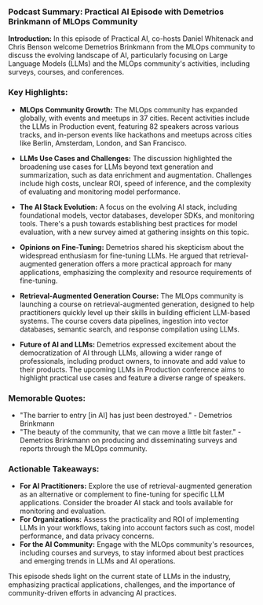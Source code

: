 ### Podcast Summary: Practical AI Episode with Demetrios Brinkmann of MLOps Community

**Introduction:**
In this episode of Practical AI, co-hosts Daniel Whitenack and Chris Benson welcome Demetrios Brinkmann from the MLOps community to discuss the evolving landscape of AI, particularly focusing on Large Language Models (LLMs) and the MLOps community's activities, including surveys, courses, and conferences.

### Key Highlights:

- **MLOps Community Growth:** The MLOps community has expanded globally, with events and meetups in 37 cities. Recent activities include the LLMs in Production event, featuring 82 speakers across various tracks, and in-person events like hackathons and meetups across cities like Berlin, Amsterdam, London, and San Francisco.

- **LLMs Use Cases and Challenges:** The discussion highlighted the broadening use cases for LLMs beyond text generation and summarization, such as data enrichment and augmentation. Challenges include high costs, unclear ROI, speed of inference, and the complexity of evaluating and monitoring model performance.

- **The AI Stack Evolution:** A focus on the evolving AI stack, including foundational models, vector databases, developer SDKs, and monitoring tools. There's a push towards establishing best practices for model evaluation, with a new survey aimed at gathering insights on this topic.

- **Opinions on Fine-Tuning:** Demetrios shared his skepticism about the widespread enthusiasm for fine-tuning LLMs. He argued that retrieval-augmented generation offers a more practical approach for many applications, emphasizing the complexity and resource requirements of fine-tuning.

- **Retrieval-Augmented Generation Course:** The MLOps community is launching a course on retrieval-augmented generation, designed to help practitioners quickly level up their skills in building efficient LLM-based systems. The course covers data pipelines, ingestion into vector databases, semantic search, and response compilation using LLMs.

- **Future of AI and LLMs:** Demetrios expressed excitement about the democratization of AI through LLMs, allowing a wider range of professionals, including product owners, to innovate and add value to their products. The upcoming LLMs in Production conference aims to highlight practical use cases and feature a diverse range of speakers.

### Memorable Quotes:
- "The barrier to entry [in AI] has just been destroyed." - Demetrios Brinkmann
- "The beauty of the community, that we can move a little bit faster." - Demetrios Brinkmann on producing and disseminating surveys and reports through the MLOps community.

### Actionable Takeaways:
- **For AI Practitioners:** Explore the use of retrieval-augmented generation as an alternative or complement to fine-tuning for specific LLM applications. Consider the broader AI stack and tools available for monitoring and evaluation.
- **For Organizations:** Assess the practicality and ROI of implementing LLMs in your workflows, taking into account factors such as cost, model performance, and data privacy concerns.
- **For the AI Community:** Engage with the MLOps community's resources, including courses and surveys, to stay informed about best practices and emerging trends in LLMs and AI operations.

This episode sheds light on the current state of LLMs in the industry, emphasizing practical applications, challenges, and the importance of community-driven efforts in advancing AI practices.
